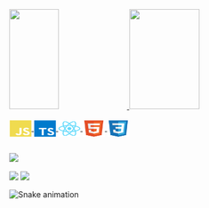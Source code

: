  <a href="https://beacons.ai/Iudhyy">
  <img width="42%" height="180em" src="https://github-readme-stats.vercel.app/api?username=Iudhyy&show_icons=true&theme=radical&include_all_commits=true&count_private=true"/>
  <img width="50%" height="180em" src="https://github-readme-stats.vercel.app/api/top-langs/?username=Iudhyy&layout=compact&langs_count=16&theme=higthcontrast"/>
</div>
  
<div style="display: inline_block"><br>
  <img align="center" alt="Rafa-Js" height="30" width="40" src="https://raw.githubusercontent.com/devicons/devicon/master/icons/javascript/javascript-plain.svg">
  <img align="center" alt="Rafa-Ts" height="30" width="40" src="https://raw.githubusercontent.com/devicons/devicon/master/icons/typescript/typescript-plain.svg">
  <img align="center" alt="Iudhy-React" height="30" width="40" src="https://raw.githubusercontent.com/devicons/devicon/master/icons/react/react-original.svg">
  <img align="center" alt="Iudhy-HTML" height="30" width="40" src="https://raw.githubusercontent.com/devicons/devicon/master/icons/html5/html5-original.svg">
  <img align="center" alt="Iudhy-CSS" height="30" width="40" src="https://raw.githubusercontent.com/devicons/devicon/master/icons/css3/css3-original.svg" 
</div>
  
##
  
<div>
  
  <a href="https://instagram.com/iudhy_" target="_blank"><img src="https://img.shields.io/badge/-Instagram-%23E4405F?style=for-the-badge&logo=instagram&logoColor=white" target="_blank"></a>
 
 <a href="https://discord.gg/G9GPg5SA75" target="_blank"><img src="https://img.shields.io/badge/Discord-7289DA?style=for-the-badge&logo=discord&logoColor=white" target="_blank"></a> 
  <a href = "iudhyrodrigues0@gmail.com"><img src="https://img.shields.io/badge/Gmail-D14836?style=for-the-badge&logo=gmail&logoColor=white" target="_blank"></a>
     
</div>

![Snake animation](https://github.com/Iudhyy/Iudhyy/blob/output/github-contribution-grid-snake.svg)

